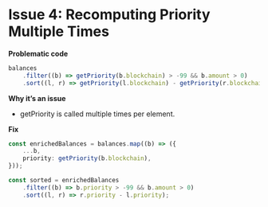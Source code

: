 # Issue 4: Recomputing Priority Multiple Times

**Problematic code**
```ts
balances
    .filter((b) => getPriority(b.blockchain) > -99 && b.amount > 0)
    .sort((l, r) => getPriority(l.blockchain) - getPriority(r.blockchain));
```
**Why it’s an issue**
- getPriority is called multiple times per element.

**Fix**
```ts
const enrichedBalances = balances.map((b) => ({
    ...b,
    priority: getPriority(b.blockchain),
}));

const sorted = enrichedBalances
    .filter((b) => b.priority > -99 && b.amount > 0)
    .sort((l, r) => r.priority - l.priority);
```